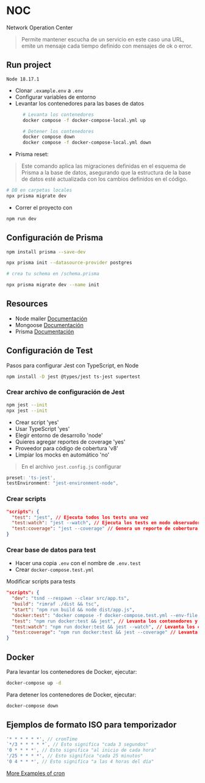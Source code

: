 # NOC

Network Operation Center

> Permite mantener escucha de un servicio en este caso una URL, emite un mensaje cada tiempo definido con mensajes de ok o error.

## Run project

`Node 18.17.1`

- Clonar `.example.env` a `.env`
- Configurar variables de entorno
- Levantar los contenedores para las bases de datos

```bash
      # Levanta los contenedores
      docker compose -f docker-compose-local.yml up

      # Detener los contenedores
      docker compose down
      docker compose -f docker-compose-local.yml down
```

- Prisma reset:

> Este comando aplica las migraciones definidas en el esquema de Prisma a la base de datos, asegurando que la estructura de la base de datos esté actualizada con los cambios definidos en el código.

```bash
# DB en carpetas locales
npx prisma migrate dev
```

- Correr el proyecto con

```bash
npm run dev
```

## Configuración de Prisma

```bash
npm install prisma --save-dev

npx prisma init --datasource-provider postgres

# crea tu schema en /schema.prisma

npx prisma migrate dev --name init
```

## Resources

- Node mailer [Documentación](https://nodemailer.com/)
- Mongoose [Documentación](https://mongoosejs.com/)
- Prisma [Documentación](https://www.prisma.io/docs/getting-started/quickstart)

## Configuración de Test

Pasos para configurar Jest con TypeScript, en Node

```bash
npm install -D jest @types/jest ts-jest supertest
```

### Crear archivo de configuración de Jest

```bash
npm jest --init
npx jest --init
```

- Crear script 'yes'
- Usar TypeScript 'yes'
- Elegir entorno de desarrollo 'node'
- Quieres agregar reportes de coverage 'yes'
- Proveedor para código de cobertura 'v8'
- Limpiar los mocks en automático 'no'

> En el archivo `jest.config.js` configurar

```js
preset: 'ts-jest',
testEnvironment: "jest-environment-node",
```
<!--
Opcional - The paths to modules that run some code to configure or set up the testing
environment before each test
setupFiles: ['dotenv/config']
-->

### Crear scripts

```json
"scripts": {
  "test": "jest", // Ejecuta todos los tests una vez
  "test:watch": "jest --watch", // Ejecuta los tests en modo observador
  "test:coverage": "jest --coverage" // Genera un reporte de cobertura de código
}
```

### Crear base de datos para test

- Hacer una copia `.env` con el nombre de `.env.test`
- Crear `docker-compose.test.yml`

Modificar scripts para tests

```json
"scripts": {
  "dev": "tsnd --respawn --clear src/app.ts",
  "build": "rimraf ./dist && tsc",
  "start": "npm run build && node dist/app.js",
  "docker:test": "docker compose -f docker-compose.test.yml --env-file .env.test up -d", // Levanta los contenedores para el entorno de test
  "test": "npm run docker:test && jest", // Levanta los contenedores y ejecuta los tests
  "test:watch": "npm run docker:test && jest --watch", // Levanta los contenedores y ejecuta los tests en modo observador
  "test:coverage": "npm run docker:test && jest --coverage" // Levanta los contenedores y genera un reporte de cobertura de código
}
```

## Docker

Para levantar los contenedores de Docker, ejecutar:

```bash
docker-compose up -d
```

Para detener los contenedores de Docker, ejecutar:

```bash
docker-compose down
```

## Ejemplos de formato ISO para temporizador

```js
'* * * * * *', // cronTime
`*/3 * * * * *`, // Esto significa "cada 3 segundos"
'0 * * * *', // Esto significa "al inicio de cada hora"
'/25 * * * *', // Esto significa "cada 25 minutos"
'0 4 * * *', // Esto significa "a las 4 horas del día"
```

[More Examples of cron](https://github.com/kelektiv/node-cron/tree/main/examples)
